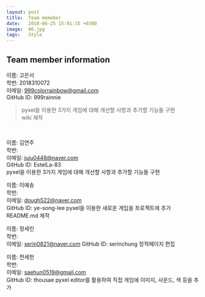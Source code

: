 ```yaml
---
layout: post
title:  Team memeber
date:   2018-06-25 15:01:35 +0300
image:  06.jpg
tags:   Style
---
```


## Team member information

이름: 고은서  
학번: 2018310072<br>
이메일: 999colorrainbow@gmail.com  
GitHub ID: 999rainnie  
> pyxel을 이용한 3가지 게임에 대해 개선할 사항과 추가할 기능들 구현<br>
> wiki 제작
<br>

이름: 김연주   
학번:  <br>
이메일: juju0448@naver.com  
GitHub ID: EstelLa-83  
pyxel을 이용한 3가지 게임에 대해 개선할 사항과 추가할 기능들 구현

이름: 이예송  
학번:  <br>
이메일: dough522@naver.com  
GitHub ID: ye-song-lee
pyxel을 이용한 새로운 게임을 프로젝트에 추가
README.md 제작

이름: 정세린  
학번:  <br>
이메일: serin0821@naver.com
GitHub ID: serinchung
정적페이지 편집 

이름: 천세헌  
학번: <br>
이메일: saehun0519@gmail.com   
GitHub ID: thousae
pyxel editor를 활용하여 직접 게임에 이미지, 사운드, 색 등을 추가
